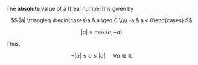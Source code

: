 The **absolute value** of a [[real number]] is given by

$$
|a| \triangleq \begin{cases}a & a \geq 0 \\\\\ -a & a < 0\end{cases}
$$

$$
|a| = \max(a, -a)
$$

Thus,

$$
-|a| \leq a \leq |a|, \quad \forall a \in \mathbb{R}
$$